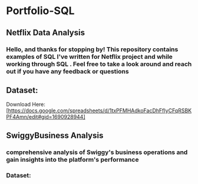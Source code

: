 # Portfolio-SQL
## Netflix Data Analysis
### Hello, and thanks for stopping by! This repository contains examples of SQL I've written for Netflix  project and while working through SQL . Feel free to take a look around and reach out if you have any feedback or questions
## Dataset:
Download Here:[https://docs.google.com/spreadsheets/d/1txPFMHAdkoFacDhFfIyCFqRSBKPF4Amn/edit#gid=1690928944]
## SwiggyBusiness Analysis
### comprehensive analysis of Swiggy's business operations and gain insights into the platform's performance 
### Dataset:
[Download Here]:[https://drive.google.com/file/d/1W2-nBsOVEAPUhmi7jkTPhRhuah1tYznu/view]
[Download Here]: [https://drive.google.com/file/d/1tBhnXmWmzTlR9ZdT_sUcpmG5ZGKBk8OA/view]


    




